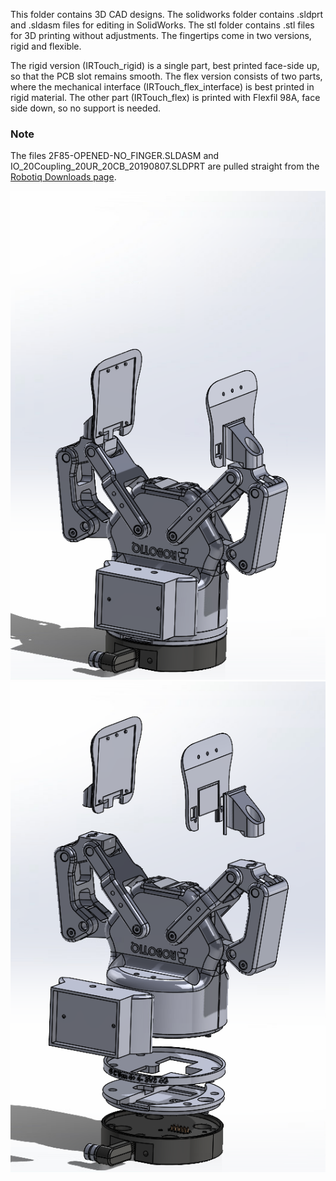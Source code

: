 This folder contains 3D CAD designs. The solidworks folder contains .sldprt and .sldasm files for editing in SolidWorks. The stl folder contains .stl files for 3D printing without adjustments. The fingertips come in two versions, rigid and flexible. 

The rigid version (IRTouch_rigid) is a single part, best printed face-side up, so that the PCB slot remains smooth. The flex version consists of two parts, where the mechanical interface (IRTouch_flex_interface) is best printed in rigid material. The other part (IRTouch_flex) is printed with Flexfil 98A, face side down, so no support is needed. 

### Note
The files 2F85-OPENED-NO_FINGER.SLDASM and IO_20Coupling_20UR_20CB_20190807.SLDPRT are pulled straight from the [Robotiq Downloads page](https://robotiq.com/cobot-brands/universal-robots).

![alt text](https://github.com/RemkoPr/icra-2023-workshop-tactile-fingertips/blob/main/cad/3d/collapsed_view.png)
![alt text](https://github.com/RemkoPr/icra-2023-workshop-tactile-fingertips/blob/main/cad/3d/exploded_view.png)
